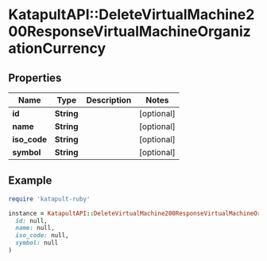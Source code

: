 # KatapultAPI::DeleteVirtualMachine200ResponseVirtualMachineOrganizationCurrency

## Properties

| Name | Type | Description | Notes |
| ---- | ---- | ----------- | ----- |
| **id** | **String** |  | [optional] |
| **name** | **String** |  | [optional] |
| **iso_code** | **String** |  | [optional] |
| **symbol** | **String** |  | [optional] |

## Example

```ruby
require 'katapult-ruby'

instance = KatapultAPI::DeleteVirtualMachine200ResponseVirtualMachineOrganizationCurrency.new(
  id: null,
  name: null,
  iso_code: null,
  symbol: null
)
```

